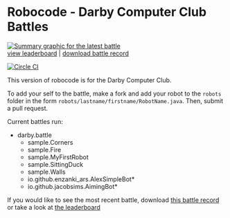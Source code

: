 # Robocode - Darby Computer Club Battles

[![Summary graphic for the latest battle](https://darbycomputerclub.github.io/darbyrobocode/battlegraphic.svg)](https://darbycomputerclub.github.io/darbyrobocode/results/results-columns.txt)<br>
[view leaderboard](https://darbycomputerclub.github.io/darbyrobocode/results/results-columns.txt) | [download battle record](https://darbycomputerclub.github.io/darbyrobocode/results/darbyrecord.br)

[![Circle CI](https://circleci.com/gh/DarbyComputerClub/darbyrobocode/tree/master.svg?style=svg)](https://circleci.com/gh/DarbyComputerClub/darbyrobocode/tree/master)

This version of robocode is for the Darby Computer Club. 

To add your self to the battle, make a fork and add your robot to the `robots` folder in the form `robots/lastname/firstname/RobotName.java`. Then, submit a pull request.

Current battles run:
  - darby.battle
    - sample.Corners
    - sample.Fire
    - sample.MyFirstRobot
    - sample.SittingDuck
    - sample.Walls
    - io.github.enzanki_ars.AlexSimpleBot*
    - io.github.jacobsims.AimingBot*

If you would like to see the most recent battle, download [this battle record](https://darbycomputerclub.github.io/darbyrobocode/results/darbyrecord.br) or take a look at [the leaderboard](https://darbycomputerclub.github.io/darbyrobocode/results/results-columns.txt)
